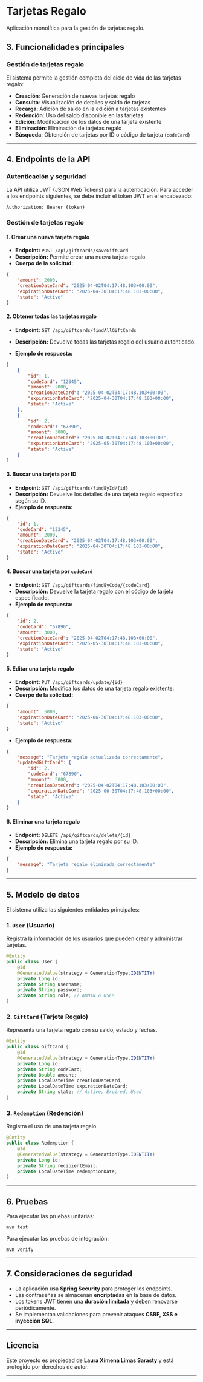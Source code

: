 # **Tarjetas Regalo**  

Aplicación monolítica para la gestión de tarjetas regalo.

## **3. Funcionalidades principales**  

### **Gestión de tarjetas regalo**  

El sistema permite la gestión completa del ciclo de vida de las tarjetas regalo:  

- **Creación**: Generación de nuevas tarjetas regalo  
- **Consulta**: Visualización de detalles y saldo de tarjetas  
- **Recarga**: Adición de saldo en la edición a tarjetas existentes  
- **Redención**: Uso del saldo disponible en las tarjetas  
- **Edición**: Modificación de los datos de una tarjeta existente  
- **Eliminación**: Eliminación de tarjetas regalo  
- **Búsqueda**: Obtención de tarjetas por ID o código de tarjeta (`codeCard`)  

---

## **4. Endpoints de la API**  

### **Autenticación y seguridad**  

La API utiliza JWT (JSON Web Tokens) para la autenticación. Para acceder a los endpoints siguientes, se debe incluir el token JWT en el encabezado:  

```
Authorization: Bearer {token}
```

### **Gestión de tarjetas regalo**  

#### **1. Crear una nueva tarjeta regalo**  
- **Endpoint:** `POST /api/giftcards/saveGiftCard`  
- **Descripción:** Permite crear una nueva tarjeta regalo.  
- **Cuerpo de la solicitud:**  

```json
{
    "amount": 2000,
    "creationDateCard": "2025-04-02T04:17:48.103+00:00",
    "expirationDateCard": "2025-04-30T04:17:48.103+00:00",
    "state": "Active"
}
```

#### **2. Obtener todas las tarjetas regalo**  
- **Endpoint:** `GET /api/giftcards/findAllGiftCards`  
- **Descripción:** Devuelve todas las tarjetas regalo del usuario autenticado.  

- **Ejemplo de respuesta:**  
```json
[
    {
        "id": 1,
        "codeCard": "12345",
        "amount": 2000,
        "creationDateCard": "2025-04-02T04:17:48.103+00:00",
        "expirationDateCard": "2025-04-30T04:17:48.103+00:00",
        "state": "Active"
    },
    {
        "id": 2,
        "codeCard": "67890",
        "amount": 3000,
        "creationDateCard": "2025-04-02T04:17:48.103+00:00",
        "expirationDateCard": "2025-05-30T04:17:48.103+00:00",
        "state": "Active"
    }
]
```

#### **3. Buscar una tarjeta por ID**  
- **Endpoint:** `GET /api/giftcards/findById/{id}`  
- **Descripción:** Devuelve los detalles de una tarjeta regalo específica según su ID.  
- **Ejemplo de respuesta:**  

```json
{
    "id": 1,
    "codeCard": "12345",
    "amount": 2000,
    "creationDateCard": "2025-04-02T04:17:48.103+00:00",
    "expirationDateCard": "2025-04-30T04:17:48.103+00:00",
    "state": "Active"
}
```

#### **4. Buscar una tarjeta por `codeCard`**  
- **Endpoint:** `GET /api/giftcards/findByCode/{codeCard}`  
- **Descripción:** Devuelve la tarjeta regalo con el código de tarjeta especificado.  
- **Ejemplo de respuesta:**  

```json
{
    "id": 2,
    "codeCard": "67890",
    "amount": 3000,
    "creationDateCard": "2025-04-02T04:17:48.103+00:00",
    "expirationDateCard": "2025-05-30T04:17:48.103+00:00",
    "state": "Active"
}
```

#### **5. Editar una tarjeta regalo**  
- **Endpoint:** `PUT /api/giftcards/update/{id}`  
- **Descripción:** Modifica los datos de una tarjeta regalo existente.  
- **Cuerpo de la solicitud:**  

```json
{
    "amount": 5000,
    "expirationDateCard": "2025-06-30T04:17:48.103+00:00",
    "state": "Active"
}
```

- **Ejemplo de respuesta:**  
```json
{
    "message": "Tarjeta regalo actualizada correctamente",
    "updatedGiftCard": {
        "id": 2,
        "codeCard": "67890",
        "amount": 5000,
        "creationDateCard": "2025-04-02T04:17:48.103+00:00",
        "expirationDateCard": "2025-06-30T04:17:48.103+00:00",
        "state": "Active"
    }
}
```

#### **6. Eliminar una tarjeta regalo**  
- **Endpoint:** `DELETE /api/giftcards/delete/{id}`  
- **Descripción:** Elimina una tarjeta regalo por su ID.  
- **Ejemplo de respuesta:**  

```json
{
    "message": "Tarjeta regalo eliminada correctamente"
}
```

---

## **5. Modelo de datos**  

El sistema utiliza las siguientes entidades principales:

### **1. `User` (Usuario)**  
Registra la información de los usuarios que pueden crear y administrar tarjetas.  

```java
@Entity
public class User {
    @Id
    @GeneratedValue(strategy = GenerationType.IDENTITY)
    private Long id;
    private String username;
    private String password;
    private String role; // ADMIN o USER
}
```

### **2. `GiftCard` (Tarjeta Regalo)**  
Representa una tarjeta regalo con su saldo, estado y fechas.  

```java
@Entity
public class GiftCard {
    @Id
    @GeneratedValue(strategy = GenerationType.IDENTITY)
    private Long id;
    private String codeCard;
    private Double amount;
    private LocalDateTime creationDateCard;
    private LocalDateTime expirationDateCard;
    private String state; // Active, Expired, Used
}
```

### **3. `Redemption` (Redención)**  
Registra el uso de una tarjeta regalo.  

```java
@Entity
public class Redemption {
    @Id
    @GeneratedValue(strategy = GenerationType.IDENTITY)
    private Long id;
    private String recipientEmail;
    private LocalDateTime redemptionDate;
}
```

---

## **6. Pruebas**  

Para ejecutar las pruebas unitarias:  

```shell
mvn test
```

Para ejecutar las pruebas de integración:  

```shell
mvn verify
```

---

## **7. Consideraciones de seguridad**  

- La aplicación usa **Spring Security** para proteger los endpoints.  
- Las contraseñas se almacenan **encriptadas** en la base de datos.  
- Los tokens JWT tienen una **duración limitada** y deben renovarse periódicamente.  
- Se implementan validaciones para prevenir ataques **CSRF, XSS e inyección SQL**.  

---

## **Licencia**  

Este proyecto es propiedad de **Laura Ximena Limas Sarasty** y está protegido por derechos de autor.  

---
